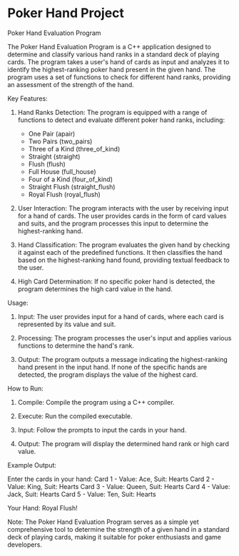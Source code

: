 # Poker Hand Project

Poker Hand Evaluation Program

The Poker Hand Evaluation Program is a C++ application designed to determine and classify various hand ranks in a standard deck of playing cards. The program takes a user's hand of cards as input and analyzes it to identify the highest-ranking poker hand present in the given hand. The program uses a set of functions to check for different hand ranks, providing an assessment of the strength of the hand.

Key Features:

1. Hand Ranks Detection: The program is equipped with a range of functions to detect and evaluate different poker hand ranks, including:
   - One Pair (apair)
   - Two Pairs (two_pairs)
   - Three of a Kind (three_of_kind)
   - Straight (straight)
   - Flush (flush)
   - Full House (full_house)
   - Four of a Kind (four_of_kind)
   - Straight Flush (straight_flush)
   - Royal Flush (royal_flush)

2. User Interaction: The program interacts with the user by receiving input for a hand of cards. The user provides cards in the form of card values and suits, and the program processes this input to determine the highest-ranking hand.

3. Hand Classification: The program evaluates the given hand by checking it against each of the predefined functions. It then classifies the hand based on the highest-ranking hand found, providing textual feedback to the user.

4. High Card Determination: If no specific poker hand is detected, the program determines the high card value in the hand.

Usage:

1. Input: The user provides input for a hand of cards, where each card is represented by its value and suit.

2. Processing: The program processes the user's input and applies various functions to determine the hand's rank.

3. Output: The program outputs a message indicating the highest-ranking hand present in the input hand. If none of the specific hands are detected, the program displays the value of the highest card.

How to Run:

1. Compile: Compile the program using a C++ compiler.

2. Execute: Run the compiled executable.

3. Input: Follow the prompts to input the cards in your hand.

4. Output: The program will display the determined hand rank or high card value.

Example Output:

Enter the cards in your hand:
Card 1 - Value: Ace, Suit: Hearts
Card 2 - Value: King, Suit: Hearts
Card 3 - Value: Queen, Suit: Hearts
Card 4 - Value: Jack, Suit: Hearts
Card 5 - Value: Ten, Suit: Hearts

Your Hand: Royal Flush!

Note: The Poker Hand Evaluation Program serves as a simple yet comprehensive tool to determine the strength of a given hand in a standard deck of playing cards, making it suitable for poker enthusiasts and game developers.
